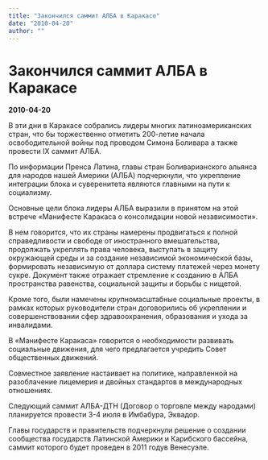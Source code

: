 ```yaml
---
title: "Закончился саммит АЛБА в Каракасе"
date: "2010-04-20"
author: ""
---
```


# Закончился саммит АЛБА в Каракасе

**2010-04-20** 

В эти дни в Каракасе собрались лидеры многих латиноамериканских стран, что бы торжественно отметить 200-летие начала освободительной войны под проводом Симона Боливара а также провести IX саммит АЛБА.

По информации Пренса Латина, главы стран Боливарианского альянса для народов нашей Америки (АЛБА) подчеркнули, что укрепление интеграции блока и суверенитета являются главными на пути к социализму.

Основные цели блока лидеры АЛБА выразили в принятом на этой встрече «Манифесте Каракаса о консолидации новой независимости».

В нем говорится, что их страны намерены продвигаться к полной справедливости и свободе от иностранного вмешательства, продолжать укреплять права человека, выступать в защиту окружающей среды и за создание независимой экономической базы, формировать независимую от доллара систему платежей через монету сукре. Документ также отражает стремление к созданию в АЛБА пространства равенства, социальной защиты и борьбы с нищетой.

Кроме того, были намечены крупномасштабные социальные проекты, в рамках которых руководители стран договорились об укреплении и совершенствовании сфер здравоохранения, образования и ухода за инвалидами.

В «Манифесте Каракаса» говорится о необходимости развивать социальные движения, для чего предлагается учредить Совет общественных движений.

Совместное заявление настаивает на политике, направленной на разоблачение лицемерия и двойных стандартов в международных отношениях.

Следующий саммит АЛБА-ДТН (Договор о торговле между народами) планируется провести 3-4 июля в Имбабура, Эквадор.

Главы государств и правительств подчеркнули решение о создании сообщества государств Латинской Америки и Карибского бассейна, саммит которого будет проведен в 2011 годув Венесуэле.